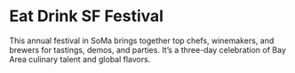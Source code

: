 # Eat Drink SF Festival

This annual festival in SoMa brings together top chefs, winemakers, and brewers for tastings, demos, and parties. It’s a three-day celebration of Bay Area culinary talent and global flavors.
